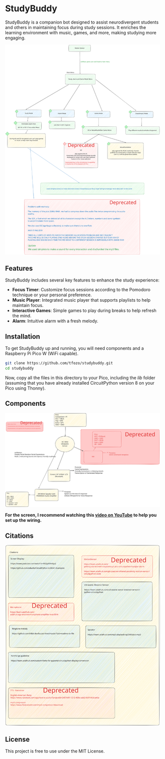 
# StudyBuddy

StudyBuddy is a companion bot designed to assist neurodivergent students and others in maintaining focus during study sessions. It enriches the learning environment with music, games, and more, making studying more engaging.

![StudyBuddy Idea Map](images/flowchart.svg)

## Features

StudyBuddy includes several key features to enhance the study experience:
- **Focus Timer**: Customize focus sessions according to the Pomodoro technique or your personal preference.
- **Music Player**: Integrated music player that supports playlists to help maintain focus.
- **Interactive Games**: Simple games to play during breaks to help refresh the mind.
- **Alarm**: Intuitive alarm with a fresh melody.

## Installation

To get StudyBuddy up and running, you will need components and a Raspberry Pi Pico W (WiFi capable).

```bash
git clone https://github.com/tfozo/studybuddy.git
cd studybuddy
```

Now, copy all the files in this directory to your Pico, including the *lib* folder (assuming that you have already installed CircuitPython version 8 on your Pico using Thonny).

## Components

![StudyBuddy Electronic Components](images/components.svg)

**For the screen, I recommend watching this [video on YouTube](https://youtu.be/RtQqXMeYpqI?si=kfrHYlYuN9Sp5zYt) to help you set up the wiring.**

## Citations

![StudyBuddy Citations and Documentations](images/citations.svg)

## License

This project is free to use under the MIT License.
